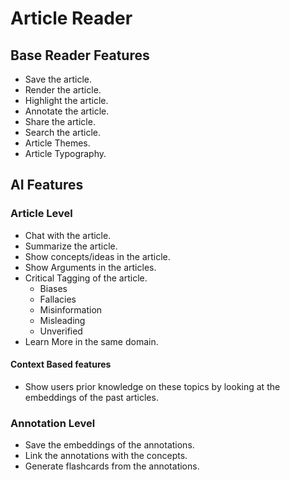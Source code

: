 # Article Reader

## Base Reader Features

- Save the article.
- Render the article.
- Highlight the article.
- Annotate the article.
- Share the article.
- Search the article.
- Article Themes.
- Article Typography.

## AI Features

### Article Level

- Chat with the article.
- Summarize the article.
- Show concepts/ideas in the article.
- Show Arguments in the articles.
- Critical Tagging of the article.
  - Biases
  - Fallacies
  - Misinformation
  - Misleading
  - Unverified
- Learn More in the same domain.

#### Context Based features

- Show users prior knowledge on these topics by looking at the embeddings of the past articles. 

### Annotation Level

- Save the embeddings of the annotations.
- Link the annotations with the concepts.
- Generate flashcards from the annotations.
